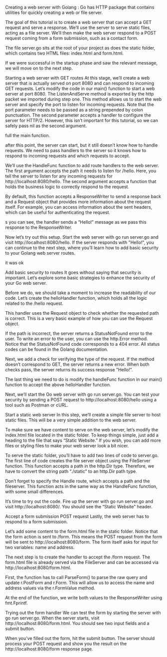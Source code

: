 Creating a web server with Golang :
Go has HTTP package that contains utilities for quickly creating a web or file server.

The goal of this tutorial is to create a web server that can accept a GET request and serve a response. 
We’ll use the server to serve static files, acting as a file server.
 We’ll then make the web server respond to a POST request coming from a form submission, such as a contact form.

 The file server.go sits at the root of your project
  as does the static folder, which contains two HTML files: index.html and form.html.

  If we were successful in the startup phase and saw the relevant message, we will move on to the next step.

  Starting a web server with GET routes
At this stage, we’ll create a web server that is actually served on port 8080 and can respond to incoming GET requests.
Let’s modify the code in our main() function to start a web server at port 8080. The ListenAndServe method is exported by the http packet we imported during step one. This method allows us to start the web server and specify the port to listen for incoming requests.
Note that the port parameter needs to be passed as a string prepended by colon punctuation. The second parameter accepts a handler to configure the server for HTTP/2. However, this isn’t important for this tutorial, so we can safely pass nil as the second argument.

full the main function.

after this point, the server can start, but it still doesn’t know how to handle requests. We need to pass handlers to the server so it knows how to respond to incoming requests and which requests to accept.

We’ll use the HandleFunc function to add route handlers to the web server. The first argument accepts the path it needs to listen for /hello. Here, you tell the server to listen for any incoming requests for http://localhost:8080/hello. The second argument accepts a function that holds the business logic to correctly respond to the request.

By default, this function accepts a ResponseWriter to send a response back and a Request object that provides more information about the request itself. For example, you can access information about the sent headers, which can be useful for authenticating the request.


s you can see, the handler sends a “Hello!” message as we pass this response to the ResponseWriter.

Now let’s try out this setup. Start the web server with go run server.go and visit http://localhost:8080/hello. If the server responds with "Hello!", you can continue to the next step, where you’ll learn how to add basic security to your Golang web server routes.

it was ok

Add basic security to routes
It goes without saying that security is important. Let’s explore some basic strategies to enhance the security of your Go web server.

Before we do, we should take a moment to increase the readability of our code. Let’s create the helloHandler function, which holds all the logic related to the /hello request.


This handler uses the Request object to check whether the requested path is correct. This is a very basic example of how you can use the Request object.

If the path is incorrect, the server returns a StatusNotFound error to the user. To write an error to the user, you can use the http.Error method. Notice that the StatusNotFound code corresponds to a 404 error. All status codes can be found in the Golang documentation.

Next, we add a check for verifying the type of the request. If the method doesn’t correspond to GET, the server returns a new error. When both checks pass, the server returns its success response "Hello!".

The last thing we need to do is modify the handleFunc function in our main() function to accept the above helloHandler function.


Next, we’ll start the Go web server with go run server.go. You can test your security by sending a POST request to http://localhost:8080/hello using a tool such as Postman or cURL.

Start a static web server
In this step, we’ll create a simple file server to host static files. This will be a very simple addition to the web server.

To make sure we have content to serve on the web server, let’s modify the index.html file located in the static folder. To keep things simple, just add a heading to the file that says “Static Website.” If you wish, you can add more files or styling files to make your web server look a bit nicer.

To serve the static folder, you’ll have to add two lines of code to server.go. The first line of code creates the file server object using the FileServer function. This function accepts a path in the http.Dir type. Therefore, we have to convert the string path “./static” to an http.Dir path type.

Don’t forget to specify the Handle route, which accepts a path and the fileserver. This function acts in the same way as the HandleFunc function, with some small differences.

It’s time to try out the code. Fire up the server with go run server.go and visit http://localhost:8080/. You should see the “Static Website” header.

Accept a form submission POST request
Lastly, the web server has to respond to a form submission.

Let’s add some content to the form.html file in the static folder. Notice that the form action is sent to /form. This means the POST request from the form will be sent to http://localhost:8080/form. The form itself asks for input for two variables: name and address.

The next step is to create the handler to accept the /form request. The form.html file is already served via the FileServer and can be accessed via http://localhost:8080/form.html.

First, the function has to call ParseForm() to parse the raw query and update r.PostForm and r.Form. This will allow us to access the name and address values via the r.FormValue method.

At the end of the function, we write both values to the ResponseWriter using fmt.Fprintf.

Trying out the form handler
We can test the form by starting the server with go run server.go. When the server starts, visit http://localhost:8080/form.html. You should see two input fields and a submit button.

When you’ve filled out the form, hit the submit button. The server should process your POST request and show you the result on the http://localhost:8080/form response page.
